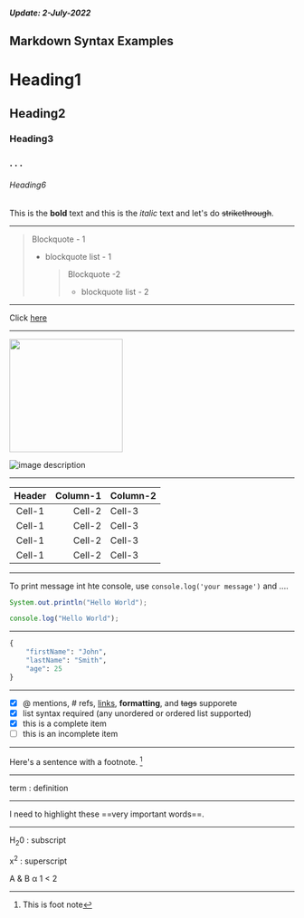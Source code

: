 ##### _Update: 2-July-2022_

<!-- Followed git hub favorate markdown -->

<!-- Headings. -->

## Markdown Syntax Examples

# Heading1

## Heading2

### Heading3

### . . .

###### Heading6

## <!-- Line-->

This is the **bold** text and this is the _italic_ text and let's do ~~strikethrough~~.

---

<!-- Blockquote -->

> Blockquote - 1
>
> -   blockquote list - 1
>     > Blockquote -2
>     >
>     > -   blockquote list - 2

---

<!--Link -->

Click [here](https://carolinau.edu)

---

<!-- Image -->
<img src= "https://i.pinimg.com/originals/3f/96/16/3f9616b9dde12992d254aa30613939da.jpg" width = 200>

![image description](https://i.pinimg.com/originals/3f/96/16/3f9616b9dde12992d254aa30613939da.jpg)

---

<!-- Table -->

| Header | Column-1 | Column-2 |
| :----: | -------: | :------- |
| Cell-1 |   Cell-2 | Cell-3   |
| Cell-1 |   Cell-2 | Cell-3   |
| Cell-1 |   Cell-2 | Cell-3   |
| Cell-1 |   Cell-2 | Cell-3   |

---

<!-- Code -->

To print message int hte console, use `console.log('your message')` and ....

```java
System.out.println("Hello World");
```

```js
console.log("Hello World");
```

---

<!-- Fenced Code Block-->

```py
{
    "firstName": "John",
    "lastName": "Smith",
    "age": 25
}
```

---

<!-- Task List-->

-   [x] @ mentions, # refs, [links](), **formatting**, and <del>tags</del> supporete
-   [x] list syntax required (any unordered or ordered list supported)
-   [x] this is a complete item
-   [ ] this is an incomplete item

---

<!-- Footnote-->

Here's a sentence with a footnote. [^1]

---

<!-- Definition List -->

term
: definition

---

<!-- Highlight -->

I need to highlight these ==very important words==.

---

<!--Subscript -->

H<sub>2</sub>0 : subscript

<!--Superscript -->

x<sup>2</sup> : superscript

A & B
&alpha;
1 < 2

[^1]: This is foot note
